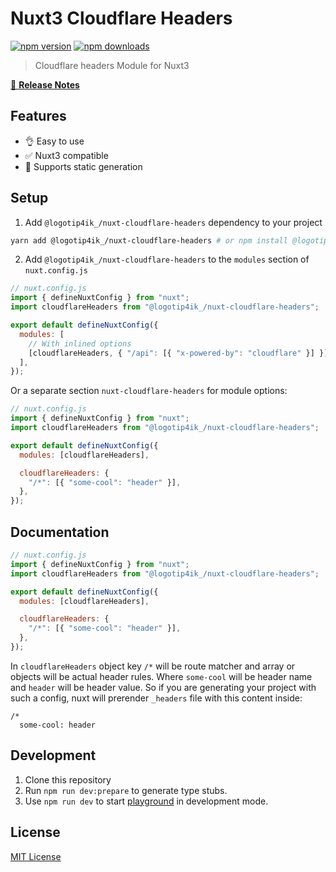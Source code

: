 # Nuxt3 Cloudflare Headers

[![npm version][npm-version-src]][npm-version-href]
[![npm downloads][npm-downloads-src]][npm-downloads-href]

> Cloudflare headers Module for Nuxt3

[📖 **Release Notes**](https://github.com/logotip4ik/nuxt-cloudflare-headers/releases)

## Features

- 👌 Easy to use
- ✅ Nuxt3 compatible
- 🧾 Supports static generation

## Setup

1. Add `@logotip4ik_/nuxt-cloudflare-headers` dependency to your project

```bash
yarn add @logotip4ik_/nuxt-cloudflare-headers # or npm install @logotip4ik_/nuxt-cloudflare-headers
```

2. Add `@logotip4ik_/nuxt-cloudflare-headers` to the `modules` section of `nuxt.config.js`

```js
// nuxt.config.js
import { defineNuxtConfig } from "nuxt";
import cloudflareHeaders from "@logotip4ik_/nuxt-cloudflare-headers";

export default defineNuxtConfig({
  modules: [
    // With inlined options
    [cloudflareHeaders, { "/api": [{ "x-powered-by": "cloudflare" }] }],
  ],
});
```

Or a separate section `nuxt-cloudflare-headers` for module options:

```js
// nuxt.config.js
import { defineNuxtConfig } from "nuxt";
import cloudflareHeaders from "@logotip4ik_/nuxt-cloudflare-headers";

export default defineNuxtConfig({
  modules: [cloudflareHeaders],

  cloudflareHeaders: {
    "/*": [{ "some-cool": "header" }],
  },
});
```

## Documentation

```js
// nuxt.config.js
import { defineNuxtConfig } from "nuxt";
import cloudflareHeaders from "@logotip4ik_/nuxt-cloudflare-headers";

export default defineNuxtConfig({
  modules: [cloudflareHeaders],

  cloudflareHeaders: {
    "/*": [{ "some-cool": "header" }],
  },
});
```

In `cloudflareHeaders` object key `/*` will be route matcher and array or objects will be actual header rules. Where `some-cool` will be header name and `header` will be header value. So if you are generating your project with such a config, nuxt will prerender `_headers` file with this content inside:

```text
/*
  some-cool: header
```

## Development

1. Clone this repository
2. Run `npm run dev:prepare` to generate type stubs.
3. Use `npm run dev` to start [playground](./playground) in development mode.

## License

[MIT License](./LICENSE)

<!-- Badges -->

[npm-version-src]: https://img.shields.io/npm/v/@logotip4ik_/nuxt-cloudflare-headers/latest.svg
[npm-version-href]: https://npmjs.com/package/@logotip4ik_/nuxt-cloudflare-headers
[npm-downloads-src]: https://img.shields.io/npm/dt/@logotip4ik_/nuxt-cloudflare-headers.svg
[npm-downloads-href]: https://npmjs.com/package/@logotip4ik_/nuxt-cloudflare-headers
